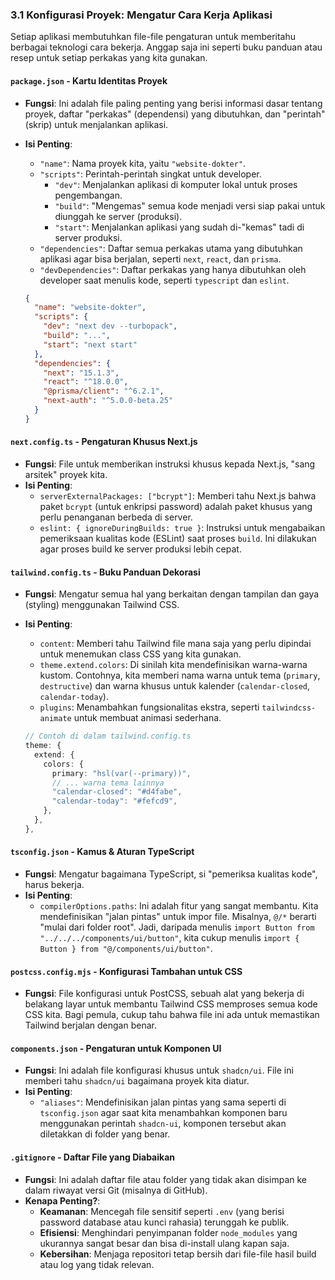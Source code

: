 ### 3.1 Konfigurasi Proyek: Mengatur Cara Kerja Aplikasi

Setiap aplikasi membutuhkan file-file pengaturan untuk memberitahu berbagai teknologi cara bekerja. Anggap saja ini seperti buku panduan atau resep untuk setiap perkakas yang kita gunakan.

#### `package.json` - Kartu Identitas Proyek

- **Fungsi**: Ini adalah file paling penting yang berisi informasi dasar tentang proyek, daftar "perkakas" (dependensi) yang dibutuhkan, dan "perintah" (skrip) untuk menjalankan aplikasi.

- **Isi Penting**:

  - `"name"`: Nama proyek kita, yaitu `"website-dokter"`.
  - `"scripts"`: Perintah-perintah singkat untuk developer.
    - `"dev"`: Menjalankan aplikasi di komputer lokal untuk proses pengembangan.
    - `"build"`: "Mengemas" semua kode menjadi versi siap pakai untuk diunggah ke server (produksi).
    - `"start"`: Menjalankan aplikasi yang sudah di-"kemas" tadi di server produksi.
  - `"dependencies"`: Daftar semua perkakas utama yang dibutuhkan aplikasi agar bisa berjalan, seperti `next`, `react`, dan `prisma`.
  - `"devDependencies"`: Daftar perkakas yang hanya dibutuhkan oleh developer saat menulis kode, seperti `typescript` dan `eslint`.

  <!-- end list -->

  ```json
  {
    "name": "website-dokter",
    "scripts": {
      "dev": "next dev --turbopack",
      "build": "...",
      "start": "next start"
    },
    "dependencies": {
      "next": "15.1.3",
      "react": "^18.0.0",
      "@prisma/client": "^6.2.1",
      "next-auth": "^5.0.0-beta.25"
    }
  }
  ```

#### `next.config.ts` - Pengaturan Khusus Next.js

- **Fungsi**: File untuk memberikan instruksi khusus kepada Next.js, "sang arsitek" proyek kita.
- **Isi Penting**:
  - `serverExternalPackages: ["bcrypt"]`: Memberi tahu Next.js bahwa paket `bcrypt` (untuk enkripsi password) adalah paket khusus yang perlu penanganan berbeda di server.
  - `eslint: { ignoreDuringBuilds: true }`: Instruksi untuk mengabaikan pemeriksaan kualitas kode (ESLint) saat proses `build`. Ini dilakukan agar proses build ke server produksi lebih cepat.

#### `tailwind.config.ts` - Buku Panduan Dekorasi

- **Fungsi**: Mengatur semua hal yang berkaitan dengan tampilan dan gaya (styling) menggunakan Tailwind CSS.

- **Isi Penting**:

  - `content`: Memberi tahu Tailwind file mana saja yang perlu dipindai untuk menemukan class CSS yang kita gunakan.
  - `theme.extend.colors`: Di sinilah kita mendefinisikan warna-warna kustom. Contohnya, kita memberi nama warna untuk tema (`primary`, `destructive`) dan warna khusus untuk kalender (`calendar-closed`, `calendar-today`).
  - `plugins`: Menambahkan fungsionalitas ekstra, seperti `tailwindcss-animate` untuk membuat animasi sederhana.

  <!-- end list -->

  ```typescript
  // Contoh di dalam tailwind.config.ts
  theme: {
    extend: {
      colors: {
        primary: "hsl(var(--primary))",
        // ... warna tema lainnya
        "calendar-closed": "#d4fabe",
        "calendar-today": "#fefcd9",
      },
    },
  },
  ```

#### `tsconfig.json` - Kamus & Aturan TypeScript

- **Fungsi**: Mengatur bagaimana TypeScript, si "pemeriksa kualitas kode", harus bekerja.
- **Isi Penting**:
  - `compilerOptions.paths`: Ini adalah fitur yang sangat membantu. Kita mendefinisikan "jalan pintas" untuk impor file. Misalnya, `@/*` berarti "mulai dari folder root". Jadi, daripada menulis `import Button from "../../../components/ui/button"`, kita cukup menulis `import { Button } from "@/components/ui/button"`.

#### `postcss.config.mjs` - Konfigurasi Tambahan untuk CSS

- **Fungsi**: File konfigurasi untuk PostCSS, sebuah alat yang bekerja di belakang layar untuk membantu Tailwind CSS memproses semua kode CSS kita. Bagi pemula, cukup tahu bahwa file ini ada untuk memastikan Tailwind berjalan dengan benar.

#### `components.json` - Pengaturan untuk Komponen UI

- **Fungsi**: Ini adalah file konfigurasi khusus untuk `shadcn/ui`. File ini memberi tahu `shadcn/ui` bagaimana proyek kita diatur.
- **Isi Penting**:
  - `"aliases"`: Mendefinisikan jalan pintas yang sama seperti di `tsconfig.json` agar saat kita menambahkan komponen baru menggunakan perintah `shadcn-ui`, komponen tersebut akan diletakkan di folder yang benar.

#### `.gitignore` - Daftar File yang Diabaikan

- **Fungsi**: Ini adalah daftar file atau folder yang tidak akan disimpan ke dalam riwayat versi Git (misalnya di GitHub).
- **Kenapa Penting?**:
  - **Keamanan**: Mencegah file sensitif seperti `.env` (yang berisi password database atau kunci rahasia) terunggah ke publik.
  - **Efisiensi**: Menghindari penyimpanan folder `node_modules` yang ukurannya sangat besar dan bisa di-install ulang kapan saja.
  - **Kebersihan**: Menjaga repositori tetap bersih dari file-file hasil build atau log yang tidak relevan.
